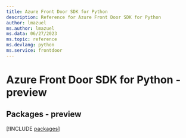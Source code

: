 ```yaml
---
title: Azure Front Door SDK for Python
description: Reference for Azure Front Door SDK for Python
author: lmazuel
ms.author: lmazuel
ms.data: 06/27/2023
ms.topic: reference
ms.devlang: python
ms.service: frontdoor
---
```

# Azure Front Door SDK for Python - preview
## Packages - preview
[!INCLUDE [packages](front-door-index.md)]